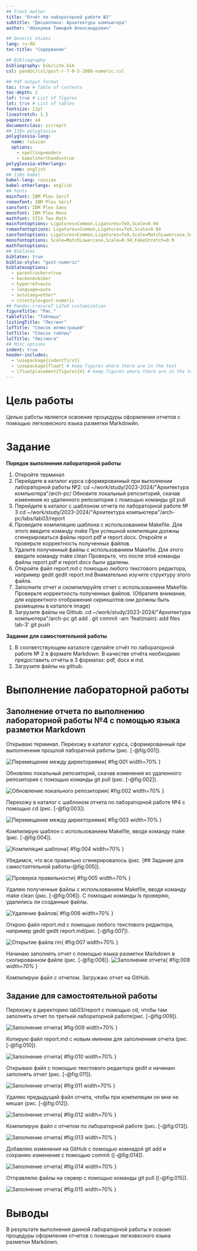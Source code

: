 ```yaml
---
## Front matter
title: "Отчёт по лабораторной работе №3"
subtitle: "Дисциплина: Архитектура компьютера"
author: "Абакумов Тимофей Александрович"

## Generic otions
lang: ru-RU
toc-title: "Содержание"

## Bibliography
bibliography: bib/cite.bib
csl: pandoc/csl/gost-r-7-0-5-2008-numeric.csl

## Pdf output format
toc: true # Table of contents
toc-depth: 2
lof: true # List of figures
lot: true # List of tables
fontsize: 12pt
linestretch: 1.5
papersize: a4
documentclass: scrreprt
## I18n polyglossia
polyglossia-lang:
  name: russian
  options:
	- spelling=modern
	- babelshorthands=true
polyglossia-otherlangs:
  name: english
## I18n babel
babel-lang: russian
babel-otherlangs: english
## Fonts
mainfont: IBM Plex Serif
romanfont: IBM Plex Serif
sansfont: IBM Plex Sans
monofont: IBM Plex Mono
mathfont: STIX Two Math
mainfontoptions: Ligatures=Common,Ligatures=TeX,Scale=0.94
romanfontoptions: Ligatures=Common,Ligatures=TeX,Scale=0.94
sansfontoptions: Ligatures=Common,Ligatures=TeX,Scale=MatchLowercase,Scale=0.94
monofontoptions: Scale=MatchLowercase,Scale=0.94,FakeStretch=0.9
mathfontoptions:
## Biblatex
biblatex: true
biblio-style: "gost-numeric"
biblatexoptions:
  - parentracker=true
  - backend=biber
  - hyperref=auto
  - language=auto
  - autolang=other*
  - citestyle=gost-numeric
## Pandoc-crossref LaTeX customization
figureTitle: "Рис."
tableTitle: "Таблица"
listingTitle: "Листинг"
lofTitle: "Список иллюстраций"
lotTitle: "Список таблиц"
lolTitle: "Листинги"
## Misc options
indent: true
header-includes:
  - \usepackage{indentfirst}
  - \usepackage{float} # keep figures where there are in the text
  - \floatplacement{figure}{H} # keep figures where there are in the text
---
```


# Цель работы

Целью работы является освоение процедуры оформления отчетов с помощью легковесного
языка разметки Markdowйn.

# Задание



**Порядок выполнения лабораторной работы**
1. Откройте терминал
2. Перейдите в каталог курса сформированный при выполнении лабораторной работы №2:
cd ~/work/study/2023-2024/"Архитектура компьютера"/arch-pc/
Обновите локальный репозиторий, скачав изменения из удаленного репозитория с помощью команды git pull
3. Перейдите в каталог с шаблоном отчета по лабораторной работе № 3
cd ~/work/study/2023-2024/"Архитектура компьютера"/arch-pc/labs/lab03/report
4. Проведите компиляцию шаблона с использованием Makefile. Для этого введите команду
make
При успешной компиляции должны сгенерироваться файлы report.pdf и report.docx.
Откройте и проверьте корректность полученных файлов.
5. Удалите полученный файлы с использованием Makefile. Для этого введите команду
make clean
Проверьте, что после этой команды файлы report.pdf и report.docx были удалены.
6. Откройте файл report.md c помощью любого текстового редактора, например gedit
gedit report.md
Внимательно изучите структуру этого файла.
7. Заполните отчет и скомпилируйте отчет с использованием Makefile. Проверьте корректность полученных файлов. (Обратите внимание, для корректного отображения
скриншотов они должны быть размещены в каталоге image)
8. Загрузите файлы на Github.
cd ~/work/study/2023-2024/"Архитектура компьютера"/arch-pc
git add .
git commit -am 'feat(main): add files lab-3'
git push

**Задание для самостоятельной работы**
1. В соответствующем каталоге сделайте отчёт по лабораторной работе № 2 в формате
Markdown. В качестве отчёта необходимо предоставить отчёты в 3 форматах: pdf, docx
и md.
2. Загрузите файлы на github.

# Выполнение лабораторной работы

## Заполнение отчета по выполнению лабораторной работы №4 с помощью языка разметки Markdown

Открываю терминал. Перехожу в каталог курса, сформированный при выполненнии прошлой лаборатной работы (рис. [-@fig:001]).

![Перемещение между директориями](image/11.jpg){ #fig:001 width=70% }

Обновляю локальный репозиторий, скачав изменения из удаленного репозитория с помощью команды git pull (рис. [-@fig:002]).

![Обновление локального репозитория](image/22.jpg){ #fig:002 width=70% }

Перехожу в каталог с шаблоном отчета по лабораторной работе №4 с помощью cd (рис. [-@fig:003]).

![Перемещение между директориями](image/33.jpg){ #fig:003 width=70% }

Компилирую шаблон с использованием Makefile, вводя команду make (рис. [-@fig:004]).

![Компиляция шаблона](image/44.png){ #fig:004 width=70% }

Убедимся, что все правильно сгенерировалось (рис. [## Задание для самостоятельной работы-@fig:005]).

![Проверка правильности](image/55.jpg){ #fig:005 width=70% }

Удаляю полученные файлы с использованием Makefile, вводя команду make clean (рис. [-@fig:006]). С помощью команды ls проверяю, удалились ли созданные файлы.

![Удаление файлов](image/66.png){ #fig:006 width=70% }

Открою файл report.md c помощью любого текстового редактора, например gedit
gedit report.md(рис. [-@fig:007]).

![Открытие файла rm](image/77.png){ #fig:007 width=70% }

Начинаю заполнять отчет с помощью языка разметки Markdown в скопированном файле (рис. [-@fig:008]).
![Заполнение отчета](image/88,png){ #fig:008 width=70% }

Компилирую файл с отчетом. Загружаю отчет на GitHub.

## Задание для самостоятельной работы

Перехожу в директорию lab03/report с помощью cd, чтобы там заполнять отчет по третьей лабораторной работе(рис. [-@fig:009]).

![Заполнение отчета](image/99,png){ #fig:009 width=70% }

Копирую файл report.md с новым именем для заполненния отчета (рис. [-@fig:010]).

![Заполнение отчета](image/1010,png){ #fig:010 width=70% }

Открываю файл с помощью текстового редактора gedit и начинаю заполнять отчет (рис. [-@fig:011]).

![Заполнение отчета](image/1111,png){ #fig:011 width=70% }

Удаляю предыдущий файл отчета, чтобы при компиляции он мне не мешал (рис. [-@fig:012]).

![Заполнение отчета](image/1212,png){ #fig:012 width=70% }

Компилирую файл с отчетом по лабораторной работе (рис. [-@fig:013]).

![Заполнение отчета](image/1313,png){ #fig:013 width=70% }

Добавляю изменения на GitHub с помощью комнадой git add и сохраняю изменения с помощью commit ([-@fig:014]).

![Заполнение отчета](image/1414,png){ #fig:014 width=70% }

Отправлялю файлы на сервер с помощью команды git pull ([-@fig:015]).

![Заполнение отчета](image/1515,png){ #fig:015 width=70% }

# Выводы

В результате выполнения данной лабораторной работы я освоил процедуры оформления отчетов с помощью легковесного языка разметки Markdown.



